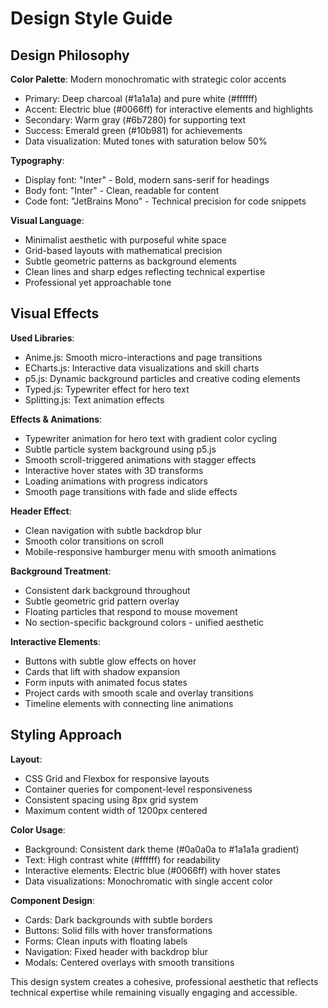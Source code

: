 # Design Style Guide

## Design Philosophy

**Color Palette**: Modern monochromatic with strategic color accents
- Primary: Deep charcoal (#1a1a1a) and pure white (#ffffff)
- Accent: Electric blue (#0066ff) for interactive elements and highlights
- Secondary: Warm gray (#6b7280) for supporting text
- Success: Emerald green (#10b981) for achievements
- Data visualization: Muted tones with saturation below 50%

**Typography**: 
- Display font: "Inter" - Bold, modern sans-serif for headings
- Body font: "Inter" - Clean, readable for content
- Code font: "JetBrains Mono" - Technical precision for code snippets

**Visual Language**: 
- Minimalist aesthetic with purposeful white space
- Grid-based layouts with mathematical precision
- Subtle geometric patterns as background elements
- Clean lines and sharp edges reflecting technical expertise
- Professional yet approachable tone

## Visual Effects

**Used Libraries**:
- Anime.js: Smooth micro-interactions and page transitions
- ECharts.js: Interactive data visualizations and skill charts
- p5.js: Dynamic background particles and creative coding elements
- Typed.js: Typewriter effect for hero text
- Splitting.js: Text animation effects

**Effects & Animations**:
- Typewriter animation for hero text with gradient color cycling
- Subtle particle system background using p5.js
- Smooth scroll-triggered animations with stagger effects
- Interactive hover states with 3D transforms
- Loading animations with progress indicators
- Smooth page transitions with fade and slide effects

**Header Effect**:
- Clean navigation with subtle backdrop blur
- Smooth color transitions on scroll
- Mobile-responsive hamburger menu with smooth animations

**Background Treatment**:
- Consistent dark background throughout
- Subtle geometric grid pattern overlay
- Floating particles that respond to mouse movement
- No section-specific background colors - unified aesthetic

**Interactive Elements**:
- Buttons with subtle glow effects on hover
- Cards that lift with shadow expansion
- Form inputs with animated focus states
- Project cards with smooth scale and overlay transitions
- Timeline elements with connecting line animations

## Styling Approach

**Layout**: 
- CSS Grid and Flexbox for responsive layouts
- Container queries for component-level responsiveness
- Consistent spacing using 8px grid system
- Maximum content width of 1200px centered

**Color Usage**:
- Background: Consistent dark theme (#0a0a0a to #1a1a1a gradient)
- Text: High contrast white (#ffffff) for readability
- Interactive elements: Electric blue (#0066ff) with hover states
- Data visualizations: Monochromatic with single accent color

**Component Design**:
- Cards: Dark backgrounds with subtle borders
- Buttons: Solid fills with hover transformations
- Forms: Clean inputs with floating labels
- Navigation: Fixed header with backdrop blur
- Modals: Centered overlays with smooth transitions

This design system creates a cohesive, professional aesthetic that reflects technical expertise while remaining visually engaging and accessible.